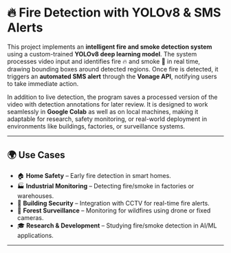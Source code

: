 # 🔥 Fire Detection with YOLOv8 & SMS Alerts  

This project implements an **intelligent fire and smoke detection system** using a custom-trained **YOLOv8 deep learning model**. 
The system processes video input and identifies fire 🔥 and smoke 💨 in real time, drawing bounding boxes around detected regions.
Once fire is detected, it triggers an **automated SMS alert** through the **Vonage API**, notifying users to take immediate action.  

In addition to live detection, the program saves a processed version of the video with detection annotations for later review. 
It is designed to work seamlessly in **Google Colab** as well as on local machines, making it adaptable for research, safety monitoring,
or real-world deployment in environments like buildings, factories, or surveillance systems.  

---

## 🌍 Use Cases  
- 🏠 **Home Safety** – Early fire detection in smart homes.  
- 🏭 **Industrial Monitoring** – Detecting fire/smoke in factories or warehouses.  
- 🏢 **Building Security** – Integration with CCTV for real-time fire alerts.  
- 🌲 **Forest Surveillance** – Monitoring for wildfires using drone or fixed cameras.  
- 🎓 **Research & Development** – Studying fire/smoke detection in AI/ML applications.  

---
